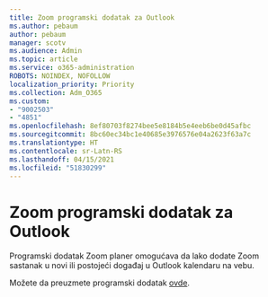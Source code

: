 ```yaml
---
title: Zoom programski dodatak za Outlook
ms.author: pebaum
author: pebaum
manager: scotv
ms.audience: Admin
ms.topic: article
ms.service: o365-administration
ROBOTS: NOINDEX, NOFOLLOW
localization_priority: Priority
ms.collection: Adm_O365
ms.custom:
- "9002503"
- "4851"
ms.openlocfilehash: 8ef80703f8274bee5e8184b5e4eeb6be0d45afbc
ms.sourcegitcommit: 8bc60ec34bc1e40685e3976576e04a2623f63a7c
ms.translationtype: HT
ms.contentlocale: sr-Latn-RS
ms.lasthandoff: 04/15/2021
ms.locfileid: "51830299"
---
```

# <a name="zoom-add-in-for-outlook"></a>Zoom programski dodatak za Outlook

Programski dodatak Zoom planer omogućava da lako dodate Zoom sastanak u novi ili postojeći događaj u Outlook kalendaru na vebu.

Možete da preuzmete programski dodatak [ovde](https://go.microsoft.com/fwlink/?linkid=2126413).
 